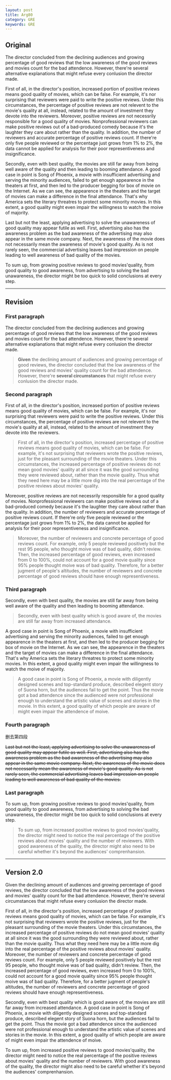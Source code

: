 ```yaml
---
layout: post
title: Arg80
category: GRE
keywords: GRE
---
```

## Original

The director concluded from the declining audiences and growing percentage of good reviews that the low awareness of the good reviews and movies count for the bad attendence. However, there're several alternative explanations that might refuse every conlusion the director made.

First of all, in the director's position, increased portion of positive reviews means good quality of movies, which can be false. For example, it's nor surprising that reviewers were paid to write the positive reviews. Under this circumstances, the percentage of positive reviews are not relevent to the movie's quality at all, instead, related to the amount of investment they devote into the reviewers. Moreover, positive reviews are not necessrily responsible for a good quality of movies. Nonprofessional reviewers can make positive reviews out of a bad-produced comedy because it's the laughter they care about rather than the quality. In addition, the number of reviewers and accurate percentage of positive reviews count. If there're only five people reviewed or the percentage just grows from 1% to 2%, the data cannot be applied for analysis for their poor representiveness and insignificance.

Secondly, even with best quality, the movies are still far away from being well aware of the quality and then leading to booming attendance. A good case in point is Song of Phoenix, a movie with insufficient advertising and serving the minority audiences, failed to get enough appearence in the theaters at first, and then led to the producer begging for box of movie on the Internet. As we can see, the appearence in the theaters and the target of movies can make a difference in the final attendance. That's why America sets the literary threatres to protect some minority movies. In this extent, a good quality might even impair the willingness to watch the moive of majority.

Last but not the least, applying advertising to solve the unawareness of good quality may appear futile as well. First, advertising also has the awareness problem as the bad awareness of the advertising may also appear in the same movie company. Next, the awareness of the movie does not necessarily mean the awareness of movie's good quality. As is not rarely seen, the commercial advertising leaves bad impression on people leading to well awareness of bad quality of the movies.

To sum up, from growing positive reviews to good movies'quality, from good quality to good awareness, from advertising to solving the bad unawareness, the director might be too quick to solid conclusions at every step. 

---

## Revision

### First paragraph

The director concluded from the declining audiences and growing percentage of good reviews that the low awareness of the good reviews and movies count for the bad attendence. However, there're several alternative explanations that might refuse every conlusion the director made.

> **Given** the declining amount of audiences and growing percentage of good reviews, the director concluded that the low awareness of the good reviews and movies' quality count for the bad attendence. However, there're **several circumstances** that might refuse every conlusion the director made.


### Second paragraph

First of all, in the director's position, increased portion of positive reviews means good quality of movies, which can be false. For example, it's nor surprising that reviewers were paid to write the positive reviews. Under this circumstances, the percentage of positive reviews are not relevent to the movie's quality at all, instead, related to the amount of investment they devote into the reviewers. 

>First of all, in the director's position, increased percentage of positive reviews means good quality of movies, which can be false. For example, it's not surprising that reviewers wrote the positive reviews, just for the pleasant surrounding of the movie theaters. Under this circumstances, the increased percentage of positive reviews do not mean good movies' quality at all since it was the good surrounding they were reviewed about, rather than the movie quality. Thus what they need here may be a little more dig into the real percentage of the positive reviews about movies' quality.


Moreover, positive reviews are not necessrily responsible for a good quality of movies. Nonprofessional reviewers can make positive reviews out of a bad-produced comedy because it's the laughter they care about rather than the quality. In addition, the number of reviewers and accurate percentage of positive reviews count. If there're only five people reviewed or the percentage just grows from 1% to 2%, the data cannot be applied for analysis for their poor representiveness and insignificance.

>Moreover, the number of reviewers and concrete percentage of good reviews count. For example, only 5 people reviewed positively but the rest 95 people, who thought moive was of bad quality, didn't review. Then, the increased percentage of good reviews, even increased from 0 to 100%, could not account for a good movie quality since 95% people thought moive was of bad quality. Therefore, for a better jugment of people's altitudes, the number of reviewers and concrete percentage of good reviews should have enough representiveness.


### Third paragraph


Secondly, even with best quality, the movies are still far away from being well aware of the quality and then leading to booming attendance. 

>Secondly, even with best quality which is good aware of, the movies are still far away from increased attendance. 

A good case in point is Song of Phoenix, a movie with insufficient advertising and serving the minority audiences, failed to get enough appearence in the theaters at first, and then led to the producer begging for box of movie on the Internet. As we can see, the appearence in the theaters and the target of movies can make a difference in the final attendance. That's why America sets the literary threatres to protect some minority movies. In this extent, a good quality might even impair the willingness to watch the moive of majority.


>A good case in point is Song of Phoenix, a movie with diligently designed scenes and top-standard produce, described elegent story of Suona horn, but the audiences fail to get the point. Thus the movie got a bad attendence since the audienced were not professional enough to understand the artistic value of scenes and stories in the movie. In this extent, a good quality of which people are aware of might even impair the attendence of moive.

### Fourth paragraph

删去第四段

~~Last but not the least, applying advertising to solve the unawareness of good quality may appear futile as well. First, advertising also has the awareness problem as the bad awareness of the advertising may also appear in the same movie company. Next, the awareness of the movie does not necessarily mean the awareness of movie's good quality. As is not rarely seen, the commercial advertising leaves bad impression on people leading to well awareness of bad quality of the movies.~~

### Last paragraph

To sum up, from growing positive reviews to good movies'quality, from good quality to good awareness, from advertising to solving the bad unawareness, the director might be too quick to solid conclusions at every step. 


>To sum up, from increased positive reviews to good movies'quality, the director might need to notice the real percentage of the positive reviews about movies' quality and the number of reviewers. With good awareness of the quality, the director might also need to be careful whether it's beyond the audiences' comprenhansion.

---

## Version 2.0

Given the declining amount of audiences and growing percentage of good reviews, the director concluded that the low awareness of the good reviews and movies' quality count for the bad attendence. However, there're several circumstances that might refuse every conlusion the director made.

First of all, in the director's position, increased percentage of positive reviews means good quality of movies, which can be false. For example, it's not surprising that reviewers wrote the positive reviews, just for the pleasant surrounding of the movie theaters. Under this circumstances, the increased percentage of positive reviews do not mean good movies' quality at all since it was the good surrounding they were reviewed about, rather than the movie quality. Thus what they need here may be a little more dig into the real percentage of the  positive reviews about movies' quality. Moreover, the number of reviewers and concrete percentage of good reviews count. For example, only 5 people reviewed positively but the rest 95 people, who thought moive was of bad quality, didn't review. Then, the increased percentage of good reviews, even increased from 0 to 100%, could not account for a good movie quality since 95% people thought moive was of bad quality. Therefore, for a better jugment of people's altitudes, the number of reviewers and concrete percentage of good reviews should have enough representiveness.

Secondly, even with best quality which is good aware of, the movies are still far away from increased attendance. A good case in point is Song of Phoenix, a movie with diligently designed scenes and top-standard produce, described elegent story of Suona horn, but the audiences fail to get the point. Thus the movie got a bad attendence since the audienced were not professional enough to understand the artistic value of scenes and stories in the movie. In this extent, a good quality of which people are aware of might even impair the attendence of moive.

To sum up, from increased positive reviews to good movies'quality, the director might need to notice the real percentage of the positive reviews about movies' quality and the number of reviewers. With good awareness of the quality, the director might also need to be careful whether it's beyond the audiences' comprenhansion.

